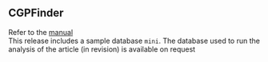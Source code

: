 ## CGPFinder  

Refer to the [manual](manual/manual.md)  
This release includes a sample database `mini`. The database used to run the analysis of the article (in revision) is available on request
